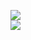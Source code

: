 [![](https://img.shields.io/badge/Made%20With-Github%20Spray-lightgrey.svg?style=for-the-badge&logo=github)](https://github.com/Annihil/github-spray#21260)  
[![](https://i.imgur.com/2DrTn0Z.gif)](https://github.com/Annihil/github-spray)